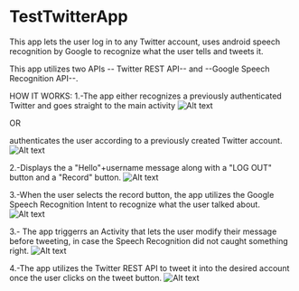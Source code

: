 # TestTwitterApp
This app lets the user log in to any Twitter account, uses android speech recognition by Google to recognize what the user tells and tweets it.

This app utilizes two APIs -- Twitter REST API-- and --Google Speech Recognition API--. 

HOW IT WORKS:
1.-The app either recognizes a previously authenticated Twitter and goes straight to the main activity 
![Alt text](https://github.com/kevinjmz/TestTwitterApp/blob/master/WhatsApp%20Image%202017-11-30%20at%209.57.16%20AM%20(3).jpeg?raw=true "Optional Title")

OR

authenticates the user according to a previously created Twitter account.
![Alt text](https://github.com/kevinjmz/TestTwitterApp/blob/master/WhatsApp%20Image%202017-11-30%20at%209.57.16%20AM%20(4).jpeg?raw=true "Optional Title")


2.-Displays the a "Hello"+username message along with a "LOG OUT" button and a "Record" button.
![Alt text](https://github.com/kevinjmz/TestTwitterApp/blob/master/WhatsApp%20Image%202017-11-30%20at%209.57.16%20AM%20(3).jpeg?raw=true "Optional Title")

3.-When the user selects the record button, the app utilizes the Google Speech Recognition Intent to recognize what the user talked about.
![Alt text](https://github.com/kevinjmz/TestTwitterApp/blob/Final/WhatsApp%20Image%202017-11-30%20at%209.57.16%20AM.jpeg?raw=true "Optional Title")

3.- The app triggerrs an Activity that lets the user modify their message before tweeting, in case the Speech Recognition did not caught something right.
![Alt text](https://github.com/kevinjmz/TestTwitterApp/blob/Final/WhatsApp%20Image%202017-11-30%20at%209.57.16%20AM%20(2).jpeg?raw=true "Optional Title")

4.-The app utilizes the Twitter REST API to tweet it into the desired account once the user clicks on the tweet button.
![Alt text](https://github.com/kevinjmz/TestTwitterApp/blob/Final/WhatsApp%20Image%202017-11-30%20at%209.57.16%20AM%20(1).jpeg?raw=true "Optional Title")


